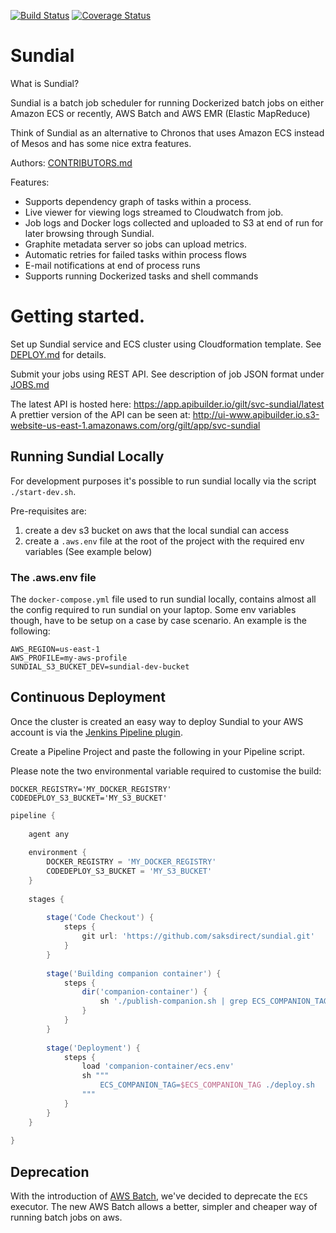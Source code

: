 [![Build Status](https://travis-ci.org/gilt/sundial.svg?branch=master)](https://travis-ci.org/gilt/sundial) [![Coverage Status](https://coveralls.io/repos/github/gilt/sundial/badge.svg?branch=master)](https://coveralls.io/github/gilt/sundial?branch=master)

# Sundial

What is Sundial?

Sundial is a batch job scheduler for running Dockerized batch jobs on either Amazon ECS or recently, AWS Batch and AWS EMR (Elastic MapReduce)

Think of Sundial as an alternative to Chronos that uses Amazon ECS instead of Mesos and has some nice extra features.

Authors: [CONTRIBUTORS.md](CONTRIBUTORS.md)

Features:

  * Supports dependency graph of tasks within a process.
  * Live viewer for viewing logs streamed to Cloudwatch from job.
  * Job logs and Docker logs collected and uploaded to S3 at end of run for later browsing through Sundial.
  * Graphite metadata server so jobs can upload metrics.
  * Automatic retries for failed tasks within process flows
  * E-mail notifications at end of process runs
  * Supports running Dockerized tasks and shell commands

# Getting started.

Set up Sundial service and ECS cluster using Cloudformation template. See [DEPLOY.md](docs/DEPLOY.md) for details.

Submit your jobs using REST API. See description of job JSON format under [JOBS.md](docs/JOBS.md)

The latest API is hosted here: https://app.apibuilder.io/gilt/svc-sundial/latest
A prettier version of the API can be seen at: http://ui-www.apibuilder.io.s3-website-us-east-1.amazonaws.com/org/gilt/app/svc-sundial

## Running Sundial Locally

For development purposes it's possible to run sundial locally via the script `./start-dev.sh`.

Pre-requisites are:

1. create a dev s3 bucket on aws that the local sundial can access
2. create a `.aws.env` file at the root of the project with the required env variables (See example below)

### The .aws.env file

The `docker-compose.yml` file used to run sundial locally, contains almost all the config required to 
run sundial on your laptop. Some env variables though, have to be setup on a case by case scenario.
An example is the following:
```properties
AWS_REGION=us-east-1
AWS_PROFILE=my-aws-profile
SUNDIAL_S3_BUCKET_DEV=sundial-dev-bucket
```

## Continuous Deployment

Once the cluster is created an easy way to deploy Sundial to your AWS account is via the [Jenkins Pipeline plugin](https://jenkins.io/doc/book/pipeline/).

Create a Pipeline Project and paste the following in your Pipeline script.

Please note the two environmental variable required to customise the build:

```properties
DOCKER_REGISTRY='MY_DOCKER_REGISTRY'
CODEDEPLOY_S3_BUCKET='MY_S3_BUCKET'
```

```groovy
pipeline {
    
    agent any
    
    environment {
        DOCKER_REGISTRY = 'MY_DOCKER_REGISTRY'
        CODEDEPLOY_S3_BUCKET = 'MY_S3_BUCKET'
    }
    
    stages {
        
        stage('Code Checkout') {
            steps {
                git url: 'https://github.com/saksdirect/sundial.git'
            }
        }
        
        stage('Building companion container') {
            steps {
                dir('companion-container') {
                    sh './publish-companion.sh | grep ECS_COMPANION_TAG > ecs.env' 
                }    
            }
        }
        
        stage('Deployment') {
            steps {
                load 'companion-container/ecs.env'
                sh """
                    ECS_COMPANION_TAG=$ECS_COMPANION_TAG ./deploy.sh
                """
            }
        }
    }
    
}
```

## Deprecation

With the introduction of [AWS Batch](https://aws.amazon.com/batch/), we've decided to deprecate the `ECS` executor. The new AWS Batch
allows a better, simpler and cheaper way of running batch jobs on aws.
